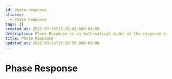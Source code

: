 ```yaml
---
id: phase-response
aliases:
  - Phase Response
tags: []
created_at: 2025-03-30T17:20:41.000-06:00
description: Phase Response is an mathematical model of the response of a system to a change in its input in the frequency domain.
title: Phase Response
updated_at: 2025-03-30T17:20:55.000-06:00
---
```




# Phase Response
